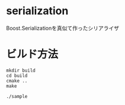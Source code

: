# serialization
Boost.Serializationを真似て作ったシリアライザ

# ビルド方法
```shell
mkdir build
cd build
cmake ..
make

./sample
```
